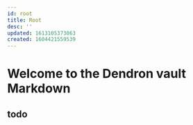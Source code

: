 ```yaml
---
id: root
title: Root
desc: ''
updated: 1613105373063
created: 1604421559539
---
```

# Welcome to the  Dendron vault Markdown

## todo
